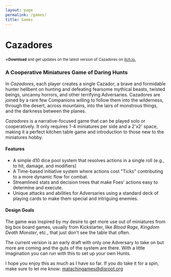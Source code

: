 ```yaml
---
layout: page
permalink: /games/
title: Games
---
```


# Cazadores
<p class="blue"><span class="closebtn" onclick="this.parentElement.style.display='none';">&times;</span><small><b>Download</b> and get updates on the latest version of Cazadores on <a href="https://matachingames.itch.io/cazadores">itch.io.</a></small></p>

### A Cooperative Miniatures Game of Daring Hunts
In *Cazadores*, each player creates a single Cazador, a brave and formidable hunter hellbent on hunting and defeating fearsome mythical beasts, twisted beings, uncanny horrors, and other terrifying Adversaries. Cazadores are joined by a rare few Companions willing to follow them into the wilderness, through the desert, across mountains, into the lairs of monstrous things, and the darkness between the planes.

*Cazadores* is a narrative-focused game that can be played solo or cooperatively. It only requires 1-4 miniatures per side and a 2'x2' space, making it a perfect kitchen table game and introduction to those new to the miniatures hobby.  

#### Features
- A simple d10 dice pool system that resolves actions in a single roll (e.g., to hit, damage, and modifiers)
- A Time-based initiative system where actions cost "Ticks" contributing to a more dynamic flow for combat. 
- Streamlined stats and decision trees that make Foes' actions easy to determine and execute.
- Unique attacks and abilities for Adversaries using a standard deck of playing cards to make them special and intriguing enemies. 

#### Design Goals
The game was inspired by my desire to get more use out of miniatures from big box board games, usually from Kickstarter, like *Blood Rage*, *Kingdom Death Monster*, etc., that just don't see the table that often.

The current version is an early draft with only one Adversary to take on but more are coming and the guts of the system are there. With a little imagination you can run with this to set up your own Hunts.

I hope you enjoy this as much as I have so far. If you do take it for a spin, make sure to let me know: [matachingames@disroot.org](mailto:matachingames@disroot.org)